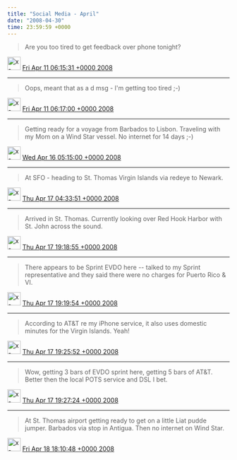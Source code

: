 ```yaml
---    
title: "Social Media - April"
date: "2008-04-30"
time: 23:59:59 +0000
---
```


> Are you too tired to get feedback over phone tonight?

<img src="{{ site.url }}{{ site.baseurl }}/assets/images/media/tweet.ico" alt="x-icon" width="30" /> [Fri Apr 11 06:15:31 +0000 2008](https://twitter.com/ChristopherA/status/786987538)

----

> Oops, meant that as a d msg - I'm getting too tired ;-)

<img src="{{ site.url }}{{ site.baseurl }}/assets/images/media/tweet.ico" alt="x-icon" width="30" /> [Fri Apr 11 06:17:00 +0000 2008](https://twitter.com/ChristopherA/status/786988075)

----

> Getting ready for a voyage from Barbados to Lisbon. Traveling with my Mom on a Wind Star vessel. No internet for 14 days ;-)

<img src="{{ site.url }}{{ site.baseurl }}/assets/images/media/tweet.ico" alt="x-icon" width="30" /> [Wed Apr 16 05:15:00 +0000 2008](https://twitter.com/ChristopherA/status/790069562)

----

> At SFO - heading to St. Thomas Virgin Islands via redeye to Newark.

<img src="{{ site.url }}{{ site.baseurl }}/assets/images/media/tweet.ico" alt="x-icon" width="30" /> [Thu Apr 17 04:33:51 +0000 2008](https://twitter.com/ChristopherA/status/790859545)

----

> Arrived in St. Thomas. Currently looking over Red Hook Harbor with St. John across the sound.

<img src="{{ site.url }}{{ site.baseurl }}/assets/images/media/tweet.ico" alt="x-icon" width="30" /> [Thu Apr 17 19:18:55 +0000 2008](https://twitter.com/ChristopherA/status/791313023)

----

> There appears to be Sprint EVDO here -- talked to my Sprint representative and they said there were no charges for Puerto Rico & VI.

<img src="{{ site.url }}{{ site.baseurl }}/assets/images/media/tweet.ico" alt="x-icon" width="30" /> [Thu Apr 17 19:19:54 +0000 2008](https://twitter.com/ChristopherA/status/791313541)

----

> According to AT&T re my iPhone service, it also uses domestic minutes for the Virgin Islands. Yeah!

<img src="{{ site.url }}{{ site.baseurl }}/assets/images/media/tweet.ico" alt="x-icon" width="30" /> [Thu Apr 17 19:25:52 +0000 2008](https://twitter.com/ChristopherA/status/791317285)

----

> Wow, getting 3 bars of EVDO sprint here, getting 5 bars of AT&T. Better then the local POTS service and DSL I bet.

<img src="{{ site.url }}{{ site.baseurl }}/assets/images/media/tweet.ico" alt="x-icon" width="30" /> [Thu Apr 17 19:27:24 +0000 2008](https://twitter.com/ChristopherA/status/791318177)

----

> At St. Thomas airport getting ready to get on a little Liat pudde jumper. Barbados via stop in Antigua. Then no internet on Wind Star.

<img src="{{ site.url }}{{ site.baseurl }}/assets/images/media/tweet.ico" alt="x-icon" width="30" /> [Fri Apr 18 18:10:48 +0000 2008](https://twitter.com/ChristopherA/status/792027277)